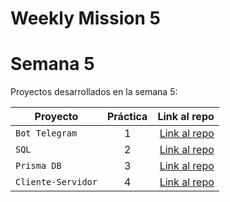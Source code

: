 # Weekly Mission 5

# Semana 5

Proyectos desarrollados en la semana 5:

| Proyecto | Práctica | Link al repo |
| ------------- |:-------------:| -----:|
|`Bot Telegram`|1|[Link al repo](https://github.com/mabvmex/launch_x-bot_Telegram)|
|`SQL`|2|[Link al repo](https://github.com/mabvmex/launch_x-)|
|`Prisma DB`|3|[Link al repo](https://github.com/mabvmex/launch_x-)|
|`Cliente-Servidor`|4|[Link al repo](https://github.com/mabvmex/launch_x-)|